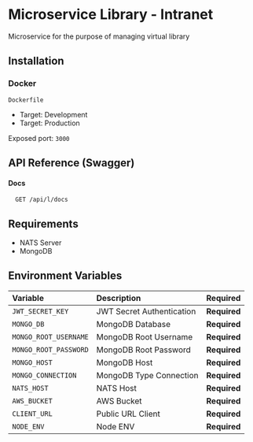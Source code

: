 
# Microservice Library - Intranet

Microservice for the purpose of managing virtual library
## Installation

### Docker

`Dockerfile`

- Target: Development
- Target: Production

Exposed port: `3000`
## API Reference (Swagger)

#### Docs

```http
  GET /api/l/docs
```


## Requirements

- NATS Server
- MongoDB

## Environment Variables

| Variable              | Description                 | Required     |
| :-------------------- | :---------------------------| :------------|
| `JWT_SECRET_KEY`      | JWT Secret Authentication   | **Required** |
| `MONGO_DB`            | MongoDB Database            | **Required** |
| `MONGO_ROOT_USERNAME` | MongoDB Root Username       | **Required** |
| `MONGO_ROOT_PASSWORD` | MongoDB Root Password       | **Required** |
| `MONGO_HOST`          | MongoDB Host                | **Required** |
| `MONGO_CONNECTION`    | MongoDB Type Connection     | **Required** |
| `NATS_HOST`           | NATS Host                   | **Required** |
| `AWS_BUCKET`          | AWS Bucket                  | **Required** |
| `CLIENT_URL`          | Public URL Client           | **Required** |
| `NODE_ENV`            | Node ENV                    | **Required** |